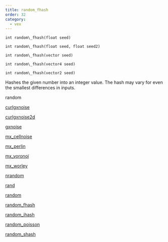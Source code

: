 ```yaml
---
title: random_fhash
order: 32
category:
  - vex
---
```


`int random\_fhash(float seed)`

`int random\_fhash(float seed, float seed2)`

`int random\_fhash(vector seed)`

`int random\_fhash(vector4 seed)`

`int random\_fhash(vector2 seed)`

Hashes the given number into an integer value. The hash may vary
for even the smallest differences in inputs.


random

[curlgxnoise](curlgxnoise.html)

[curlgxnoise2d](curlgxnoise2d.html)

[gxnoise](gxnoise.html)

[mx_cellnoise](mx_cellnoise.html)

[mx_perlin](mx_perlin.html)

[mx_voronoi](mx_voronoi.html)

[mx_worley](mx_worley.html)

[nrandom](nrandom.html)

[rand](rand.html)

[random](random.html)

[random_fhash](random_fhash.html)

[random_ihash](random_ihash.html)

[random_poisson](random_poisson.html)

[random_shash](random_shash.html)
